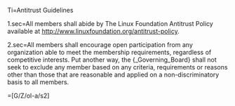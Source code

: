 Ti=Antitrust Guidelines

1.sec=All members shall abide by The Linux Foundation Antitrust Policy available at <a href="http://www.linuxfoundation.org/antitrust-policy">http://www.linuxfoundation.org/antitrust-policy</a>.

2.sec=All members shall encourage open participation from any organization able to meet the membership requirements, regardless of competitive interests. Put another way, the {_Governing_Board} shall not seek to exclude any member based on any criteria, requirements or reasons other than those that are reasonable and applied on a non-discriminatory basis to all members.

=[G/Z/ol-a/s2]
